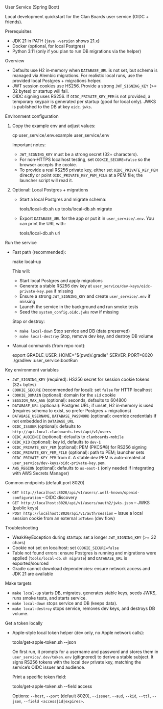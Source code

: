 User Service (Spring Boot)

Local development quickstart for the Clan Boards user service (OIDC + friends).

Prerequisites
- JDK 21 in PATH (`java -version` shows 21.x)
- Docker (optional, for local Postgres)
- Python 3.11 (only if you plan to run DB migrations via the helper)

Overview
- Defaults use H2 in‑memory when `DATABASE_URL` is not set, but schema is managed via Alembic migrations. For realistic local runs, use the provided local Postgres + migrations helper.
- JWT session cookies use HS256. Provide a strong `JWT_SIGNING_KEY` (>= 32 bytes) or startup will fail.
- OIDC signing uses RS256. If `OIDC_PRIVATE_KEY_PEM` is not provided, a temporary keypair is generated per startup (good for local only). JWKS is published to the DB at key `oidc.jwks`.

Environment configuration
1) Copy the example env and adjust values:

   cp user_service/.env.example user_service/.env

   Important notes:
   - `JWT_SIGNING_KEY` must be a strong secret (32+ characters).
   - For non‑HTTPS localhost testing, set `COOKIE_SECURE=false` so the browser accepts the cookie.
   - To provide a real RS256 private key, either set `OIDC_PRIVATE_KEY_PEM` directly or point `OIDC_PRIVATE_KEY_PEM_FILE` at a PEM file; the launcher script will read it.

2) Optional: Local Postgres + migrations
   - Start a local Postgres and migrate schema:

     tools/local-db.sh up
     tools/local-db.sh migrate

   - Export `DATABASE_URL` for the app or put it in `user_service/.env`. You can print the URL with:

     tools/local-db.sh url

Run the service
- Fast path (recommended):

  make local-up

  This will:
  - Start local Postgres and apply migrations
  - Generate a stable RS256 dev key at `user_service/dev-keys/oidc-private-key.pem` if missing
  - Ensure a strong `JWT_SIGNING_KEY` and create `user_service/.env` if missing
  - Launch the service in the background and run smoke tests
  - Seed the `system_config.oidc.jwks` row if missing

  Stop or destroy:

  - `make local-down`      Stop service and DB (data preserved)
  - `make local-destroy`   Stop, remove dev key, and destroy DB volume

- Manual commands (from repo root):

  export GRADLE_USER_HOME="$(pwd)/.gradle"
  SERVER_PORT=8020 ./gradlew :user_service:bootRun

Key environment variables
- `JWT_SIGNING_KEY` (required): HS256 secret for session cookie tokens (32+ bytes)
- `COOKIE_SECURE` (recommended for local): set `false` for HTTP localhost
- `COOKIE_DOMAIN` (optional): domain for the `sid` cookie
- `SESSION_MAX_AGE` (optional): seconds, defaults to 604800
- `DATABASE_URL` (optional): Postgres URL; if unset, H2 in‑memory is used (requires schema to exist, so prefer Postgres + migrations)
- `DATABASE_USERNAME`, `DATABASE_PASSWORD` (optional): override credentials if not embedded in `DATABASE_URL`
- `OIDC_ISSUER` (optional): defaults to `http://api.local.clanboards.test/api/v1/users`
- `OIDC_AUDIENCE` (optional): defaults to `clanboards-mobile`
- `OIDC_KID` (optional): key id, defaults to `dev-1`
- `OIDC_PRIVATE_KEY_PEM` (optional): PEM (PKCS#8) for RS256 signing
- `OIDC_PRIVATE_KEY_PEM_FILE` (optional): path to PEM; launcher sets `OIDC_PRIVATE_KEY_PEM` from it. A stable dev PEM is auto-created at `user_service/dev-keys/oidc-private-key.pem`.
- `AWS_REGION` (optional): defaults to `us-east-1` (only needed if integrating with AWS Secrets Manager)

Common endpoints (default port 8020)
- `GET http://localhost:8020/api/v1/users/.well-known/openid-configuration` – OIDC discovery
- `GET http://localhost:8020/api/v1/users/oauth2/jwks.json` – JWKS (public keys)
- `POST http://localhost:8020/api/v1/auth/session` – Issue a local session cookie from an external `idToken` (dev flow)

Troubleshooting
- WeakKeyException during startup: set a longer `JWT_SIGNING_KEY` (>= 32 chars)
- Cookie not set on localhost: set `COOKIE_SECURE=false`
- Table not found errors: ensure Postgres is running and migrations were applied (`tools/local-db.sh migrate`) and `DATABASE_URL` is exported/sourced
- Gradle cannot download dependencies: ensure network access and JDK 21 are available

Make targets
- `make local-up` starts DB, migrates, generates stable keys, seeds JWKS, runs smoke tests, and starts service.
- `make local-down` stops service and DB (keeps data).
- `make local-destroy` stops service, removes dev keys, and destroys DB volume.

Get a token locally
- Apple-style local token helper (dev only, no Apple network calls):

  tools/get-apple-token.sh --json

  On first run, it prompts for a username and password and stores them in `user_service/.dev/token.env` (gitignored) to derive a stable subject. It signs RS256 tokens with the local dev private key, matching the service’s OIDC issuer and audience.

  Print a specific token field:

  tools/get-apple-token.sh --field access

  Options: `--host`, `--port` (default 8020), `--issuer`, `--aud`, `--kid`, `--ttl`, `--json`, `--field <access|id|expires>`.

